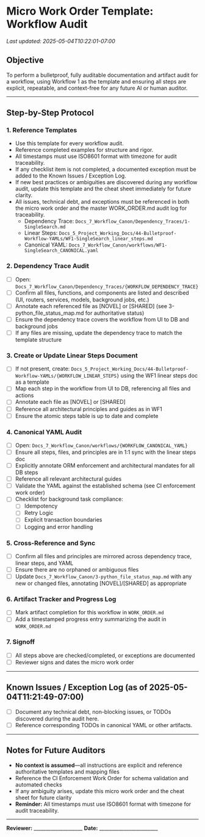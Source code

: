 # Micro Work Order Template: Workflow Audit

_Last updated: 2025-05-04T10:22:01-07:00_

## Objective
To perform a bulletproof, fully auditable documentation and artifact audit for a workflow, using Workflow 1 as the template and ensuring all steps are explicit, repeatable, and context-free for any future AI or human auditor.

---

## Step-by-Step Protocol

### 1. Reference Templates
- Use this template for every workflow audit.
- Reference completed examples for structure and rigor.
- All timestamps must use ISO8601 format with timezone for audit traceability.
- If any checklist item is not completed, a documented exception must be added to the Known Issues / Exception Log.
- If new best practices or ambiguities are discovered during any workflow audit, update this template and the cheat sheet immediately for future clarity.
- All issues, technical debt, and exceptions must be referenced in both the micro work order and the master WORK_ORDER.md audit log for traceability.
  - Dependency Trace: `Docs_7_Workflow_Canon/Dependency_Traces/1-SingleSearch.md`
  - Linear Steps: `Docs_5_Project_Working_Docs/44-Bulletproof-Workflow-YAMLs/WF1-SingleSearch_linear_steps.md`
  - Canonical YAML: `Docs_7_Workflow_Canon/workflows/WF1-SingleSearch_CANONICAL.yaml`

### 2. Dependency Trace Audit
- [ ] Open: `Docs_7_Workflow_Canon/Dependency_Traces/{WORKFLOW_DEPENDENCY_TRACE}`
- [ ] Confirm all files, functions, and components are listed and described (UI, routers, services, models, background jobs, etc.)
- [ ] Annotate each referenced file as [NOVEL] or [SHARED] (see 3-python_file_status_map.md for authoritative status)
- [ ] Ensure the dependency trace covers the workflow from UI to DB and background jobs
- [ ] If any files are missing, update the dependency trace to match the template structure

### 3. Create or Update Linear Steps Document
- [ ] If not present, create: `Docs_5_Project_Working_Docs/44-Bulletproof-Workflow-YAMLs/{WORKFLOW_LINEAR_STEPS}` using the WF1 linear steps doc as a template
- [ ] Map each step in the workflow from UI to DB, referencing all files and actions
- [ ] Annotate each file as [NOVEL] or [SHARED]
- [ ] Reference all architectural principles and guides as in WF1
- [ ] Ensure the atomic steps table is up to date and complete

### 4. Canonical YAML Audit
- [ ] Open: `Docs_7_Workflow_Canon/workflows/{WORKFLOW_CANONICAL_YAML}`
- [ ] Ensure all steps, files, and principles are in 1:1 sync with the linear steps doc
- [ ] Explicitly annotate ORM enforcement and architectural mandates for all DB steps
- [ ] Reference all relevant architectural guides
- [ ] Validate the YAML against the established schema (see CI enforcement work order)
- [ ] Checklist for background task compliance:
    - [ ] Idempotency
    - [ ] Retry Logic
    - [ ] Explicit transaction boundaries
    - [ ] Logging and error handling

### 5. Cross-Reference and Sync
- [ ] Confirm all files and principles are mirrored across dependency trace, linear steps, and YAML
- [ ] Ensure there are no orphaned or ambiguous files
- [ ] Update `Docs_7_Workflow_Canon/3-python_file_status_map.md` with any new or changed files, annotating [NOVEL]/[SHARED] as appropriate

### 6. Artifact Tracker and Progress Log
- [ ] Mark artifact completion for this workflow in `WORK_ORDER.md`
- [ ] Add a timestamped progress entry summarizing the audit in `WORK_ORDER.md`

### 7. Signoff
- [ ] All steps above are checked/completed, or exceptions are documented
- [ ] Reviewer signs and dates the micro work order

---

## Known Issues / Exception Log (as of 2025-05-04T11:21:49-07:00)
- [ ] Document any technical debt, non-blocking issues, or TODOs discovered during the audit here.
- [ ] Reference corresponding TODOs in canonical YAML or other artifacts.

---

## Notes for Future Auditors
- **No context is assumed**—all instructions are explicit and reference authoritative templates and mapping files
- Reference the CI Enforcement Work Order for schema validation and automated checks
- If any ambiguity arises, update this micro work order and the cheat sheet for future clarity
- **Reminder:** All timestamps must use ISO8601 format with timezone for audit traceability.

---

**Reviewer:** ____________________
**Date:** ________________________
